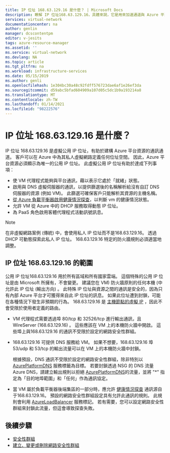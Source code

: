 ```yaml
---
title: IP 位址 168.63.129.16 是什麼？ | Microsoft Docs
description: 瞭解 IP 位址168.63.129.16，具體來說，它是用來加速通道與 Azure 平臺資源之間的通訊。
services: virtual-network
documentationcenter: na
author: genlin
manager: dcscontentpm
editor: v-jesits
tags: azure-resource-manager
ms.assetid: ''
ms.service: virtual-network
ms.devlang: NA
ms.topic: article
ms.tgt_pltfrm: na
ms.workload: infrastructure-services
ms.date: 05/15/2019
ms.author: genli
ms.openlocfilehash: 1e304bc30a48c92fdff576723dae6af1e26ef3da
ms.sourcegitcommit: d59abc5bfad604909a107d05c5dc1b9a193214a8
ms.translationtype: MT
ms.contentlocale: zh-TW
ms.lasthandoff: 01/14/2021
ms.locfileid: "98222576"
---
```

# <a name="what-is-ip-address-1686312916"></a>IP 位址 168.63.129.16 是什麼？

IP 位址 168.63.129.16 是虛擬公用 IP 位址，有助於建構 Azure 平台資源的通訊通道。 客戶可以在 Azure 中為其私人虛擬網路定義任何位址空間。 因此，Azure 平台資源必須顯示為唯一的公用 IP 位址。 此虛擬公用 IP 位址有助於達成下列事項：

- 使 VM 代理程式能夠與平台通訊，藉以表示它處於「就緒」狀態。
- 啟用與 DNS 虛擬伺服器的通訊，以提供篩選後的名稱解析給沒有自訂 DNS 伺服器的資源 (例如 VM)。 此篩選可確保客戶只能解析其資源的主機名稱。
- [從 Azure 負載平衡器啟用健康情況探查](../load-balancer/load-balancer-custom-probe-overview.md)，以判斷 vm 的健康情況狀態。
- 允許 VM 從 Azure 中的 DHCP 服務取得動態 IP 位址。
- 為 PaaS 角色啟用客體代理程式活動訊號訊息。

> [!NOTE]
> 在非虛擬網路案例 (傳統) 中，會使用私人 IP 位址而不是168.63.129.16。 透過 DHCP 可動態探索此私人 IP 位址。 168.63.129.16 特定的防火牆規則必須適當地調整。

## <a name="scope-of-ip-address-1686312916"></a>IP 位址 168.63.129.16 的範圍

公用 IP 位址168.63.129.16 用於所有區域和所有國家雲端。 這個特殊的公用 IP 位址是由 Microsoft 所擁有，不會變更。 建議您在 VM) 防火牆原則的任何本機 (中允許此 IP 位址 (輸出方向) 。 此特殊 IP 位址與資源之間的通訊是安全的，因為只有內部 Azure 平台才可獲得來自此 IP 位址的訊息。 如果此位址遭到封鎖，可能在各種情況下發生非預期的行為。 168.63.129.16 是 [主機節點的虛擬 IP](./network-security-groups-overview.md#azure-platform-considerations) ，因此不會受限於使用者定義的路由。

- VM 代理程式需要透過埠 80/tcp 和 32526/tcp 進行輸出通訊，且 WireServer (168.63.129.16) 。 這些應該在 VM 上的本機防火牆中開啟。 這些埠上與168.63.129.16 的通訊不受限於設定的網路安全性群組。

- 168.63.129.16 可提供 DNS 服務給 VM。 如果不想要，168.63.129.16 埠 53/udp 和 53/tcp 的輸出流量可以在 VM 上的本機防火牆中封鎖。

  根據預設，DNS 通訊不受限於設定的網路安全性群組，除非特別以 [AzurePlatformDNS](../virtual-network/service-tags-overview.md#available-service-tags) 服務標籤為目標。 若要封鎖透過 NSG 的 DNS 流量 Azure DNS，請建立輸出規則以拒絕 [AzurePlatformDNS](../virtual-network/service-tags-overview.md#available-service-tags)的流量，並將 "*" 指定為「目的地埠範圍」和「任何」作為通訊協定。

- 當 VM 屬於負載平衡器後端集區的一部分時，應允許 [健康情況探查](../load-balancer/load-balancer-custom-probe-overview.md) 通訊源自于168.63.129.16。 預設的網路安全性群組設定具有允許此通訊的規則。 此規則會利用 [AzureLoadBalancer](../virtual-network/service-tags-overview.md#available-service-tags) 服務標記。 若有需要，您可以設定網路安全性群組來封鎖此流量，但這會導致探查失敗。

## <a name="next-steps"></a>後續步驟

- [安全性群組](./network-security-groups-overview.md)
- [建立、變更或刪除網路安全性群組](manage-network-security-group.md)